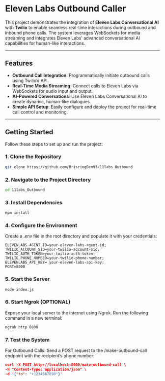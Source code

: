 # Eleven Labs Outbound Caller  

This project demonstrates the integration of **Eleven Labs Conversational AI** with **Twilio** to enable seamless real-time interactions during outbound and inbound phone calls. The system leverages WebSockets for media streaming and integrates Eleven Labs' advanced conversational AI capabilities for human-like interactions.

---

## Features  
- **Outbound Call Integration**: Programmatically initiate outbound calls using Twilio’s API.  
- **Real-Time Media Streaming**: Connect calls to Eleven Labs via WebSockets for audio input and output.  
- **AI-Powered Conversations**: Use Eleven Labs Conversational AI to create dynamic, human-like dialogues.  
- **Simple API Setup**: Easily configure and deploy the project for real-time call control and monitoring.

---

## Getting Started  

Follow these steps to set up and run the project:  

### 1. Clone the Repository  
```bash
git clone https://github.com/BrisringDem93/11labs_Outbound
```

### 2. Navigate to the Project Directory
```bash
cd 11labs_Outbound
```

### 3. Install Dependencies
```bash
npm install
```

### 4. Configure the Environment
Create a .env file in the root directory and populate it with your credentials:
```
ELEVENLABS_AGENT_ID=your-eleven-labs-agent-id;
TWILIO_ACCOUNT_SID=your-twilio-account-sid;
TWILIO_AUTH_TOKEN=your-twilio-auth-token;
TWILIO_PHONE_NUMBER=your-twilio-phone-number;
ELEVENLABS_API_KEY= your-eleven-labs-api-key;
PORT=8000
```
### 5. Start the Server
```bash
node index.js
```

### 6. Start Ngrok (OPTIONAL)
Expose your local server to the internet using Ngrok. Run the following command in a new terminal:
```bash
ngrok http 8000
```
### 7. Test the System
For Outbound Calls:
Send a POST request to the /make-outbound-call endpoint with the recipient’s phone number:
```json
curl -X POST http://localhost:8000/make-outbound-call \
-H "Content-Type: application/json" \
-d '{"to": "+1234567890"}'
```
